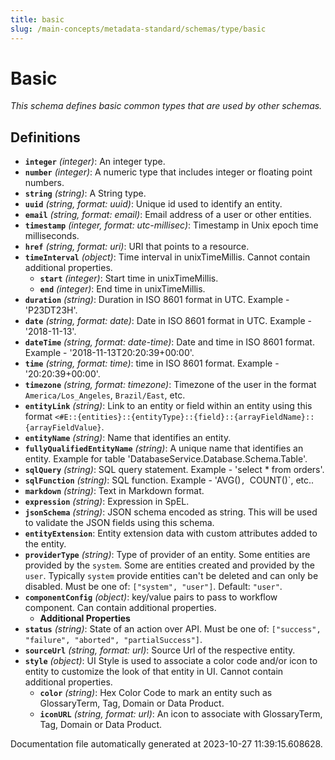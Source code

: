 ```yaml
---
title: basic
slug: /main-concepts/metadata-standard/schemas/type/basic
---
```


# Basic

*This schema defines basic common types that are used by other schemas.*

## Definitions

- <a id="definitions/integer"></a>**`integer`** *(integer)*: An integer type.
- <a id="definitions/number"></a>**`number`** *(integer)*: A numeric type that includes integer or floating point numbers.
- <a id="definitions/string"></a>**`string`** *(string)*: A String type.
- <a id="definitions/uuid"></a>**`uuid`** *(string, format: uuid)*: Unique id used to identify an entity.
- <a id="definitions/email"></a>**`email`** *(string, format: email)*: Email address of a user or other entities.
- <a id="definitions/timestamp"></a>**`timestamp`** *(integer, format: utc-millisec)*: Timestamp in Unix epoch time milliseconds.
- <a id="definitions/href"></a>**`href`** *(string, format: uri)*: URI that points to a resource.
- <a id="definitions/timeInterval"></a>**`timeInterval`** *(object)*: Time interval in unixTimeMillis. Cannot contain additional properties.
  - **`start`** *(integer)*: Start time in unixTimeMillis.
  - **`end`** *(integer)*: End time in unixTimeMillis.
- <a id="definitions/duration"></a>**`duration`** *(string)*: Duration in ISO 8601 format in UTC. Example - 'P23DT23H'.
- <a id="definitions/date"></a>**`date`** *(string, format: date)*: Date in ISO 8601 format in UTC. Example - '2018-11-13'.
- <a id="definitions/dateTime"></a>**`dateTime`** *(string, format: date-time)*: Date and time in ISO 8601 format. Example - '2018-11-13T20:20:39+00:00'.
- <a id="definitions/time"></a>**`time`** *(string, format: time)*: time in ISO 8601 format. Example - '20:20:39+00:00'.
- <a id="definitions/timezone"></a>**`timezone`** *(string, format: timezone)*: Timezone of the user in the format `America/Los_Angeles`, `Brazil/East`, etc.
- <a id="definitions/entityLink"></a>**`entityLink`** *(string)*: Link to an entity or field within an entity using this format `<#E::{entities}::{entityType}::{field}::{arrayFieldName}::{arrayFieldValue}`.
- <a id="definitions/entityName"></a>**`entityName`** *(string)*: Name that identifies an entity.
- <a id="definitions/fullyQualifiedEntityName"></a>**`fullyQualifiedEntityName`** *(string)*: A unique name that identifies an entity. Example for table 'DatabaseService.Database.Schema.Table'.
- <a id="definitions/sqlQuery"></a>**`sqlQuery`** *(string)*: SQL query statement. Example - 'select * from orders'.
- <a id="definitions/sqlFunction"></a>**`sqlFunction`** *(string)*: SQL function. Example - 'AVG()`, `COUNT()`, etc..
- <a id="definitions/markdown"></a>**`markdown`** *(string)*: Text in Markdown format.
- <a id="definitions/expression"></a>**`expression`** *(string)*: Expression in SpEL.
- <a id="definitions/jsonSchema"></a>**`jsonSchema`** *(string)*: JSON schema encoded as string. This will be used to validate the JSON fields using this schema.
- <a id="definitions/entityExtension"></a>**`entityExtension`**: Entity extension data with custom attributes added to the entity.
- <a id="definitions/providerType"></a>**`providerType`** *(string)*: Type of provider of an entity. Some entities are provided by the `system`. Some are entities created and provided by the `user`. Typically `system` provide entities can't be deleted and can only be disabled. Must be one of: `["system", "user"]`. Default: `"user"`.
- <a id="definitions/componentConfig"></a>**`componentConfig`** *(object)*: key/value pairs to pass to workflow component. Can contain additional properties.
  - **Additional Properties**
- <a id="definitions/status"></a>**`status`** *(string)*: State of an action over API. Must be one of: `["success", "failure", "aborted", "partialSuccess"]`.
- <a id="definitions/sourceUrl"></a>**`sourceUrl`** *(string, format: url)*: Source Url of the respective entity.
- <a id="definitions/style"></a>**`style`** *(object)*: UI Style is used to associate a color code and/or icon to entity to customize the look of that entity in UI. Cannot contain additional properties.
  - **`color`** *(string)*: Hex Color Code to mark an entity such as GlossaryTerm, Tag, Domain or Data Product.
  - **`iconURL`** *(string, format: url)*: An icon to associate with GlossaryTerm, Tag, Domain or Data Product.


Documentation file automatically generated at 2023-10-27 11:39:15.608628.
